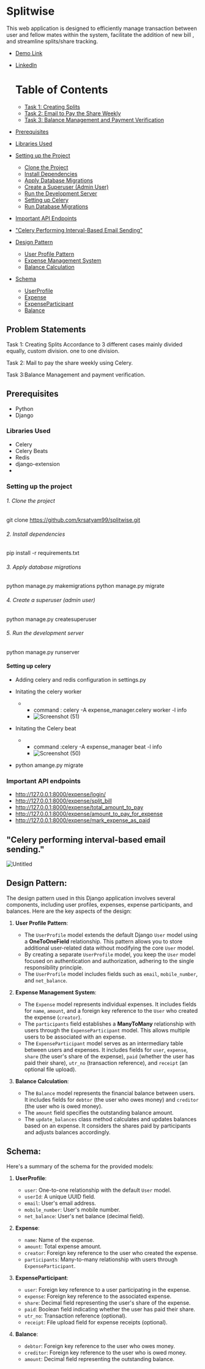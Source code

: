 # Splitwise

This web application is designed to efficiently manage transaction between user and fellow mates within the system, facilitate the addition of new bill , and streamline splits/share tracking.

- [Demo Link](#demo-link)
- [LinkedIn](https://www.linkedin.com/in/kumar-satyam-769340243/)

  # Table of Contents


  - [Task 1: Creating Splits](#task-1-creating-splits)
  - [Task 2: Email to Pay the Share Weekly](#task-2-email-to-pay-the-share-weekly)
  - [Task 3: Balance Management and Payment Verification](#task-3-balance-management-and-payment-verification)
- [Prerequisites](#prerequisites)
- [Libraries Used](#libraries-used)
- [Setting up the Project](#setting-up-the-project)
  - [Clone the Project](#clone-the-project)
  - [Install Dependencies](#install-dependencies)
  - [Apply Database Migrations](#apply-database-migrations)
  - [Create a Superuser (Admin User)](#create-a-superuser-admin-user)
  - [Run the Development Server](#run-the-development-server)
  - [Setting up Celery](#setting-up-celery)
  - [Run Database Migrations](#run-database-migrations)
- [Important API Endpoints](#important-api-endpoints)
- ["Celery Performing Interval-Based Email Sending"](#celery-performing-interval-based-email-sending)
- [Design Pattern](#design-pattern)
  - [User Profile Pattern](#user-profile-pattern)
  - [Expense Management System](#expense-management-system)
  - [Balance Calculation](#balance-calculation)
- [Schema](#schema)
  - [UserProfile](#userprofile)
  - [Expense](#expense)
  - [ExpenseParticipant](#expenseparticipant)
  - [Balance](#balance)



## Problem Statements

Task 1: Creating Splits Accordance to 3 different cases mainly divided equally, custom division. one to one division.

Task 2: Mail to pay the share weekly using Celery. 

Task 3:Balance Management and payment verification.


## Prerequisites

- Python
- Django


### Libraries Used

- Celery
- Celery Beats
- Redis
- django-extension
- 
### Setting up the project
###### 1. Clone the project
git clone https://github.com/krsatyam99/splitwise.git
###### 2. Install dependencies
pip install -r requirements.txt

###### 3. Apply database migrations
python manage.py makemigrations
python manage.py migrate



###### 4. Create a superuser (admin user)
python manage.py createsuperuser

###### 5. Run the development server
python manage.py runserver




#### Setting up celery
- Adding celery and redis configuration in settings.py
- Initating the celery worker
  
  - - command :  celery -A expense_manager.celery worker -l info
    - ![Screenshot (51)](https://github.com/krsatyam99/splitwise/assets/103446420/bb8f61ac-8473-48e2-b49a-e4ffb3951292)


- Initating the Celery beat
   - - command :celery -A expense_manager beat -l info
     - ![Screenshot (50)](https://github.com/krsatyam99/splitwise/assets/103446420/08f22e45-4df2-4ce3-9ee5-d1580b839335)

       
- python amange.py migrate
### Important API endpoints

-  http://127.0.0.1:8000/expense/login/
-  http://127.0.0.1:8000/expense/split_bill
-  http://127.0.0.1:8000/expense/total_amount_to_pay
-  http://127.0.0.1:8000/expense/amount_to_pay_for_expense
-  http://127.0.0.1:8000/expense/mark_expense_as_paid


## "Celery performing interval-based email sending."


![Untitled](https://github.com/krsatyam99/splitwise/assets/103446420/817a5f7e-eb4e-4181-8c10-5d75150b4723)


## Design Pattern:
The design pattern used in this Django application involves several components, including user profiles, expenses, expense participants, and balances. Here are the key aspects of the design:

1. **User Profile Pattern**:
    - The `UserProfile` model extends the default Django `User` model using a **OneToOneField** relationship. This pattern allows you to store additional user-related data without modifying the core `User` model.
    - By creating a separate `UserProfile` model, you keep the `User` model focused on authentication and authorization, adhering to the single responsibility principle.
    - The `UserProfile` model includes fields such as `email`, `mobile_number`, and `net_balance`.

2. **Expense Management System**:
    - The `Expense` model represents individual expenses. It includes fields for `name`, `amount`, and a foreign key reference to the `User` who created the expense (`creator`).
    - The `participants` field establishes a **ManyToMany** relationship with users through the `ExpenseParticipant` model. This allows multiple users to be associated with an expense.
    - The `ExpenseParticipant` model serves as an intermediary table between users and expenses. It includes fields for `user`, `expense`, `share` (the user's share of the expense), `paid` (whether the user has paid their share), `utr_no` (transaction reference), and `receipt` (an optional file upload).

3. **Balance Calculation**:
    - The `Balance` model represents the financial balance between users. It includes fields for `debtor` (the user who owes money) and `creditor` (the user who is owed money).
    - The `amount` field specifies the outstanding balance amount.
    - The `update_balances` class method calculates and updates balances based on an expense. It considers the shares paid by participants and adjusts balances accordingly.

## Schema:
Here's a summary of the schema for the provided models:

1. **UserProfile**:
    - `user`: One-to-one relationship with the default `User` model.
    - `userId`: A unique UUID field.
    - `email`: User's email address.
    - `mobile_number`: User's mobile number.
    - `net_balance`: User's net balance (decimal field).

2. **Expense**:
    - `name`: Name of the expense.
    - `amount`: Total expense amount.
    - `creator`: Foreign key reference to the user who created the expense.
    - `participants`: Many-to-many relationship with users through `ExpenseParticipant`.

3. **ExpenseParticipant**:
    - `user`: Foreign key reference to a user participating in the expense.
    - `expense`: Foreign key reference to the associated expense.
    - `share`: Decimal field representing the user's share of the expense.
    - `paid`: Boolean field indicating whether the user has paid their share.
    - `utr_no`: Transaction reference (optional).
    - `receipt`: File upload field for expense receipts (optional).

4. **Balance**:
    - `debtor`: Foreign key reference to the user who owes money.
    - `creditor`: Foreign key reference to the user who is owed money.
    - `amount`: Decimal field representing the outstanding balance.



